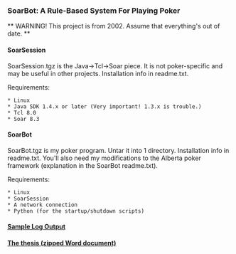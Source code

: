 ### SoarBot: A Rule-Based System For Playing Poker

** WARNING! This project is from 2002. Assume that everything's out of date. **

#### SoarSession

SoarSession.tgz is the Java->Tcl->Soar piece. It is not poker-specific and may be useful in other projects. Installation info in readme.txt.

Requirements:

    * Linux
    * Java SDK 1.4.x or later (Very important! 1.3.x is trouble.)
    * Tcl 8.0
    * Soar 8.3

#### SoarBot

SoarBot.tgz is my poker program. Untar it into 1 directory. Installation info in readme.txt. You'll also need my modifications to the Alberta poker framework (explanation in the SoarBot readme.txt).

Requirements:

    * Linux
    * SoarSession
    * A network connection
    * Python (for the startup/shutdown scripts)

#### [Sample Log Output](pokerdemo.md)

#### [The thesis (zipped Word document)](FollekThesis.zip)